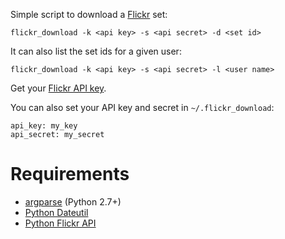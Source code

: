 Simple script to download a [Flickr](http://flickr.com) set:

    flickr_download -k <api key> -s <api secret> -d <set id>

It can also list the set ids for a given user:

    flickr_download -k <api key> -s <api secret> -l <user name>

Get your [Flickr API key](http://www.flickr.com/services/api/).

You can also set your API key and secret in `~/.flickr_download`:

    api_key: my_key
    api_secret: my_secret

Requirements
============

* [argparse](http://docs.python.org/2.7/library/argparse.html) (Python 2.7+)
* [Python Dateutil](http://labix.org/python-dateutil)
* [Python Flickr API](https://github.com/alexis-mignon/python-flickr-api/)

